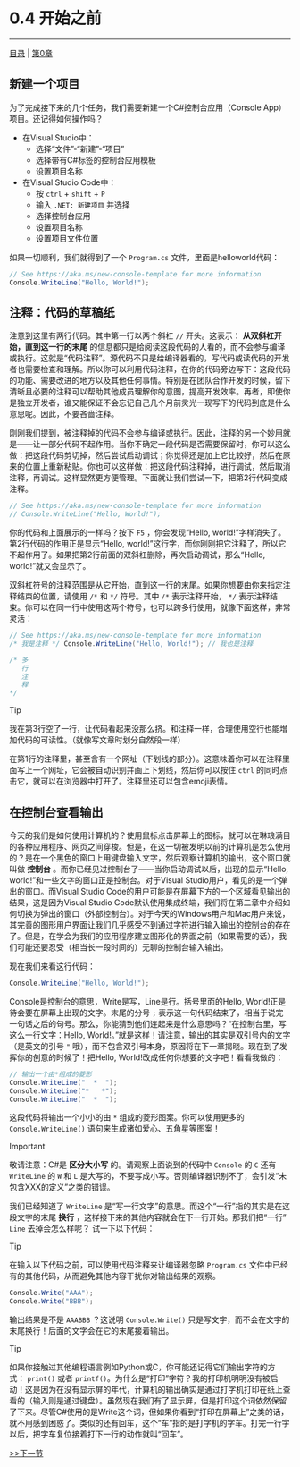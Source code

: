 # 0.4 开始之前

---

[目录](/zh-Contents.md) | [第0章](../zh-Chp_0.md)

## 新建一个项目

为了完成接下来的几个任务，我们需要新建一个C#控制台应用（Console App）项目。还记得如何操作吗？

- 在Visual Studio中：
    + 选择“文件”-“新建”-“项目”
    + 选择带有C#标签的控制台应用模板
    + 设置项目名称
- 在Visual Studio Code中：
    + 按 `ctrl` + `shift` + `P`
    + 输入 `.NET: 新建项目` 并选择
    + 选择控制台应用
    + 设置项目名称
    + 设置项目文件位置

如果一切顺利，我们就得到了一个 `Program.cs` 文件，里面是helloworld代码：

``` C#
// See https://aka.ms/new-console-template for more information
Console.WriteLine("Hello, World!");
```

## 注释：代码的草稿纸

注意到这里有两行代码。其中第一行以两个斜杠 `//` 开头。这表示： **从双斜杠开始，直到这一行的末尾** 的信息都只是给阅读这段代码的人看的，而不会参与编译或执行。这就是“代码注释”。源代码不只是给编译器看的，写代码或读代码的开发者也需要检查和理解。所以你可以利用代码注释，在你的代码旁边写下：这段代码的功能、需要改进的地方以及其他任何事情。特别是在团队合作开发的时候，留下清晰且必要的注释可以帮助其他成员理解你的意图，提高开发效率。再者，即使你是独立开发者，谁又能保证不会忘记自己几个月前灵光一现写下的代码到底是什么意思呢。因此，不要吝啬注释。

刚刚我们提到，被注释掉的代码不会参与编译或执行。因此，注释的另一个妙用就是——让一部分代码不起作用。当你不确定一段代码是否需要保留时，你可以这么做：把这段代码剪切掉，然后尝试启动调试；你觉得还是加上它比较好，然后在原来的位置上重新粘贴。你也可以这样做：把这段代码注释掉，进行调试，然后取消注释，再调试。这样显然更方便管理。下面就让我们尝试一下，把第2行代码变成注释。

``` C#
// See https://aka.ms/new-console-template for more information
// Console.WriteLine("Hello, World!");
```

你的代码和上面展示的一样吗？按下 `F5` ，你会发现“Hello, world!”字样消失了。第2行代码的作用正是显示“Hello, world!”这行字，而你刚刚把它注释了，所以它不起作用了。如果把第2行前面的双斜杠删除，再次启动调试，那么“Hello, world!”就又会显示了。

双斜杠符号的注释范围是从它开始，直到这一行的末尾。如果你想要由你来指定注释结束的位置，请使用 `/*` 和 `*/` 符号。其中 `/*` 表示注释开始， `*/` 表示注释结束。你可以在同一行中使用这两个符号，也可以跨多行使用，就像下面这样，非常灵活：

``` C#
// See https://aka.ms/new-console-template for more information
/* 我是注释 */ Console.WriteLine("Hello, World!"); // 我也是注释

/* 多
   行
   注
   释
*/
```
> [!TIP]
> 我在第3行空了一行，让代码看起来没那么挤。和注释一样，合理使用空行也能增加代码的可读性。（就像写文章时划分自然段一样）

在第1行的注释里，甚至含有一个网址（下划线的部分）。这意味着你可以在注释里面写上一个网址，它会被自动识别并画上下划线，然后你可以按住 `ctrl` 的同时点击它，就可以在浏览器中打开了。注释里还可以包含emoji表情。

## 在控制台查看输出

今天的我们是如何使用计算机的？使用鼠标点击屏幕上的图标，就可以在琳琅满目的各种应用程序、网页之间穿梭。但是，在这一切被发明以前的计算机是怎么使用的？是在一个黑色的窗口上用键盘输入文字，然后观察计算机的输出，这个窗口就叫做 **控制台** 。而你已经见过控制台了——当你启动调试以后，出现的显示“Hello, world!”和一些文字的窗口正是控制台。对于Visual Studio用户，看见的是一个弹出的窗口。而Visual Studio Code的用户可能是在屏幕下方的一个区域看见输出的结果，这是因为Visual Studio Code默认使用集成终端，我们将在第二章中介绍如何切换为弹出的窗口（外部控制台）。对于今天的Windows用户和Mac用户来说，其完善的图形用户界面让我们几乎感受不到通过字符进行输入输出的控制台的存在了。但是，在学会为我们的应用程序建立图形化的界面之前（如果需要的话），我们可能还要忍受（相当长一段时间的）无聊的控制台输入输出。

现在我们来看这行代码：

``` C#
Console.WriteLine("Hello, World!");
```

Console是控制台的意思，Write是写，Line是行。括号里面的Hello, World!正是待会要在屏幕上出现的文字。末尾的分号 `;` 表示这一句代码结束了，相当于说完一句话之后的句号。那么，你能猜到他们连起来是什么意思吗？“在控制台里，写这么一行文字：Hello, World!。”就是这样！请注意，输出的其实是双引号内的文字（是英文的引号 `"` 哦），而不包含双引号本身，原因将在下一章揭晓。现在到了发挥你的创意的时候了！把Hello, World!改成任何你想要的文字吧！看看我做的：

``` C#
// 输出一个由*组成的菱形
Console.WriteLine("  *  ");
Console.WriteLine("*   *");
Console.WriteLine("  *  ");
```

这段代码将输出一个小小的由 `*` 组成的菱形图案。你可以使用更多的 `Console.WriteLine()` 语句来生成诸如爱心、五角星等图案！

> [!IMPORTANT]
> 敬请注意：C#是 **区分大小写** 的。请观察上面说到的代码中 `Console` 的 `C` 还有 `WriteLine` 的 `W` 和 `L` 是大写的，不要写成小写。否则编译器识别不了，会引发“未包含XXX的定义”之类的错误。

我们已经知道了 `WriteLine` 是“写一行文字”的意思。而这个“一行”指的其实是在这段文字的末尾 **换行** ，这样接下来的其他内容就会在下一行开始。那我们把“一行” `Line` 去掉会怎么样呢？ 试一下以下代码：

> [!TIP]
> 在输入以下代码之前，可以使用代码注释来让编译器忽略 `Program.cs` 文件中已经有的其他代码，从而避免其他内容干扰你对输出结果的观察。

``` C#
Console.Write("AAA");
Console.Write("BBB");
```

输出结果是不是 `AAABBB` ？这说明 `Console.Write()` 只是写文字，而不会在文字的末尾换行！后面的文字会在它的末尾接着输出。

> [!TIP]
> 如果你接触过其他编程语言例如Python或C，你可能还记得它们输出字符的方式： `print()` 或者 `printf()`。为什么是“打印”字符？我的打印机明明没有被启动！这是因为在没有显示屏的年代，计算机的输出确实是通过打字机打印在纸上查看的（输入则是通过键盘）。虽然现在我们有了显示屏，但是打印这个词依然保留了下来。尽管C#使用的是Write这个词，但如果你看到“打印在屏幕上”之类的话，就不用感到困惑了。类似的还有回车，这个“车”指的是打字机的字车。打完一行字以后，把字车复位接着打下一行的动作就叫“回车”。

[>>下一节](/Chapter_1/zh-Chp_1.md)